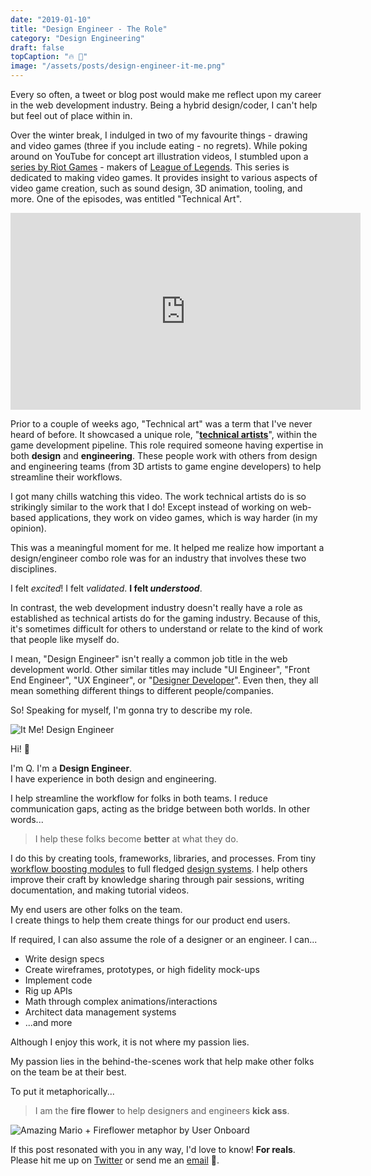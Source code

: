 ```yaml
---
date: "2019-01-10"
title: "Design Engineer - The Role"
category: "Design Engineering"
draft: false
topCaption: "🔥 🌷"
image: "/assets/posts/design-engineer-it-me.png"
---
```


Every so often, a tweet or blog post would make me reflect upon my career in the web development industry. Being a hybrid design/coder, I can't help but feel out of place within in.

<!-- more -->

Over the winter break, I indulged in two of my favourite things - drawing and video games (three if you include eating - no regrets). While poking around on YouTube for concept art illustration videos, I stumbled upon a [series by Riot Games](https://www.youtube.com/watch?v=RqRoXLLwJ8g&list=PL42m9XiTqPHJdJuVXO6Vf5ta5D07peiVx) - makers of [League of Legends](https://play.na.leagueoflegends.com/en_US). This series is dedicated to making video games. It provides insight to various aspects of video game creation, such as sound design, 3D animation, tooling, and more. One of the episodes, was entitled "Technical Art".

<iframe width="560" height="315" src="https://www.youtube.com/embed/kr7XYXMM7-U" frameborder="0" allow="accelerometer; autoplay; encrypted-media; gyroscope; picture-in-picture" allowfullscreen></iframe>

Prior to a couple of weeks ago, "Technical art" was a term that I've never heard of before. It showcased a unique role, "[**technical artists**](https://www.youtube.com/results?search_query=technical+artists)", within the game development pipeline. This role required someone having expertise in both **design** and **engineering**. These people work with others from design and engineering teams (from 3D artists to game engine developers) to help streamline their workflows.

I got many chills watching this video. The work technical artists do is so strikingly similar to the work that I do! Except instead of working on web-based applications, they work on video games, which is way harder (in my opinion).

This was a meaningful moment for me. It helped me realize how important a design/engineer combo role was for an industry that involves these two disciplines.

I felt _excited_! I felt _validated_. **I felt _understood_**.

In contrast, the web development industry doesn't really have a role as established as technical artists do for the gaming industry. Because of this, it's sometimes difficult for others to understand or relate to the kind of work that people like myself do.

I mean, "Design Engineer" isn't really a common job title in the web development world. Other similar titles may include "UI Engineer", "Front End Engineer", "UX Engineer", or "[Designer Developer](https://medium.com/@katherinemartinez/the-unicorn-hybrid-designer-developer-5e89607d5fe0)". Even then, they all mean something different things to different people/companies.

So! Speaking for myself, I'm gonna try to describe my role.

![It Me! Design Engineer](/assets/posts/design-engineer-it-me.png)

Hi! 👋

I'm Q. I'm a **Design Engineer**.<br />
I have experience in both design and engineering.

I help streamline the workflow for folks in both teams. I reduce communication gaps, acting as the bridge between both worlds. In other words...

> I help these folks become **better** at what they do.

I do this by creating tools, frameworks, libraries, and processes. From tiny [workflow boosting modules](https://github.com/helpscout/prestart) to full fledged [design systems](https://github.com/helpscout/hsds-react). I help others improve their craft by knowledge sharing through pair sessions, writing documentation, and making tutorial videos.

My end users are other folks on the team.<br />
I create things to help them create things for our product end users.

If required, I can also assume the role of a designer or an engineer. I can...

- Write design specs
- Create wireframes, prototypes, or high fidelity mock-ups
- Implement code
- Rig up APIs
- Math through complex animations/interactions
- Architect data management systems
- ...and more

Although I enjoy this work, it is not where my passion lies.

My passion lies in the behind-the-scenes work that help make other folks on the team be at their best.

To put it metaphorically...

> I am the **fire flower** to help designers and engineers **kick ass**.

![Amazing Mario + Fireflower metaphor by User Onboard](/assets/posts/mario-fireflower-useronboard.png "Reference to this amazing illustration by <a href='https://www.useronboard.com/'>User Onboard</a>.")

If this post resonated with you in any way, I'd love to know! **For reals**.<br />
Please hit me up on [Twitter](https://twitter.com/itsjonq) or send me an [email](/contact) 🤗.
